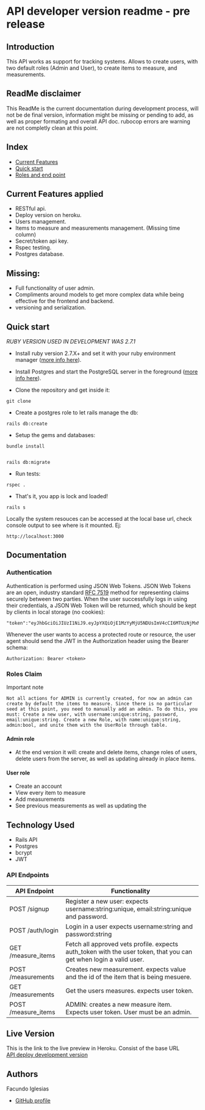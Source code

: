 # API developer version readme - pre release

## Introduction

This API works as support for tracking systems. Allows to create users, with two default roles (Admin and User), to create items to measure, and measurements.

## ReadMe disclaimer

This ReadMe is the current documentation during development process, will not be de final version, information might be missing or pending to add, as well as proper formating and overall API doc. rubocop errors are warning are not completly clean at this point.

## Index
- [Current Features](#current-features-applied)
- [Quick start](#quick-start)
- [Roles and end point](#roles-claim)

## Current Features applied

- RESTful api.
- Deploy version on heroku.
- Users management.
- Items to measure and measurements management. (Missing time column)
- Secret/token api key.
- Rspec testing.
- Postgres database.
## Missing:
* Full functionality of user admin.
* Compliments around models to get more complex data while being effective for the frontend and backend.
* versioning and serialization.

## Quick start
*RUBY VERSION USED IN DEVELOPMENT WAS 2.7.1*
- Install ruby version 2.7.X+ and set it with your ruby environment manager
  ([more info here](https://www.ruby-lang.org/en/documentation/installation/)).

- Install Postgres and start the PostgreSQL server in the foreground
  ([more info here](https://wiki.postgresql.org/wiki/Detailed_installation_guides)).

- Clone the repository and get inside it:

```
git clone 

```

- Create a postgres role to let rails manage the db:

```
rails db:create
```

- Setup the gems and databases:

```
bundle install
```

```

rails db:migrate
```

- Run tests:

```
rspec .
```

- That's it, you app is lock and loaded!

```
rails s
```

Locally the system resouces can be accessed at the local base url, check console output to see where is it mounted. Ej:

```
http://localhost:3000
```

## Documentation

### Authentication

Authentication is performed using JSON Web Tokens. JSON Web Tokens are an open, industry standard [RFC 7519](https://tools.ietf.org/html/rfc7519) method for representing claims securely between two parties. When the user successfully logs in using their credentials, a JSON Web Token will be returned, which should be kept by clients in
local storage (no cookies):

```
"token":"eyJhbGciOiJIUzI1NiJ9.eyJpYXQiOjE1MzYyMjU5NDUsImV4cCI6MTUzNjMxMjM0NSwic3ViIjoiMzdjMDY2ZjgtNDhjMS00NDZjLTk4OGQtYzQ0ZDQ4MDJiNzZmIiwicm9sZXMiOlsiYWRtaW4iXX0.UwqjX27pGJHJoGjCMkLhBnwoszb9d590upnkRFM0LaA"}
```

Whenever the user wants to access a protected route or resource, the user agent should send the JWT in the Authorization header using the Bearer schema:

`Authorization: Bearer <token>`

### Roles Claim
  Important note
```
Not all actions for ADMIN is currently created, for now an admin can create by default the items to measure. Since there is no particular seed at this point, you need to manually add an admin. To do this, you must: Create a new user, with username:unique:string, password, email:unique:string. Create a new Role, with name:unique:string, admin:bool, and unite them with the UserRole through table.
```

#### Admin role

- At the end version it will: create and delete items, change roles of users, delete users from the server, as well as updating already in place items.


#### User role

- Create an account
- View every item to measure
- Add measurements
- See previous measurements as well as updating the 

## Technology Used

- Rails API
- Postgres
- bcrypt
- JWT

### API Endpoints

| API Endpoint            | Functionality                           |
| ----------------------- | --------------------------------------- |
| POST /signup              | Register a new user: expects username:string:unique, email:string:unique and password.                   |
| POST /auth/login          | Login in a user expects username:string and password:string                      |
| GET /measure_items        | Fetch all approved vets profile. expects auth_token with the user token, that you can get when login a valid user.       |
| POST /measurements        | Creates new measurement. expects value and the id of the item that is being mesuere.|
| GET /measurements          | Get the users measures.   expects user token.|
| POST /measure_items        | ADMIN: creates a new measure item. Expects user token. User must be an admin. |


## Live Version

This is the link to the live preview in Heroku. Consist of the base URL<br>
[API deploy development version](https://obscure-sands-00808.herokuapp.com)<br>

<!-- CONTACT -->

## Authors

Facundo Iglesias

- [GitHub profile](https://github.com/Fig77)